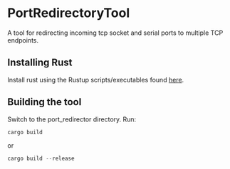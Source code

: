 # PortRedirectoryTool

A tool for redirecting incoming tcp socket and serial ports to multiple TCP endpoints.

## Installing Rust

Install rust using the Rustup scripts/executables found [here](https://www.rust-lang.org/tools/install).


## Building the tool

Switch to the port_redirector directory. Run:

```rust
cargo build
```

or 

```rust
cargo build --release
```